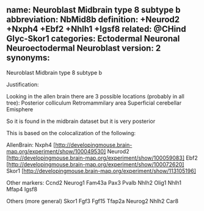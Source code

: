 name: Neuroblast Midbrain type 8 subtype b
abbreviation: NbMid8b
definition: +Neurod2 +Nxph4 +Ebf2 +Nhlh1 +Igsf8
related: @CHind Glyc-Skor1
categories: Ectodermal Neuronal Neuroectodermal Neuroblast
version: 2
synonyms:
---

Neuroblast Midbrain type 8 subtype b

Justification:

Looking in the allen brain there are 3 possible locations (probably in all tree):
Posterior colliculum
Retromammilary area
Superficial cerebellar Emisphere

So it is found in the midbrain dataset but it is very posterior

This is based on the colocalization of the following:

AllenBrain:
Nxph4
[http://developingmouse.brain-map.org/experiment/show/100049530]
Neurod2
[http://developingmouse.brain-map.org/experiment/show/100059083]
Ebf2
[http://developingmouse.brain-map.org/experiment/show/100072620]
Skor1
[http://developingmouse.brain-map.org/experiment/show/113105196]


Other markers:
Ccnd2
Neurog1
Fam43a
Pax3
Pvalb
Nhlh2
Olig1
Nhlh1
Mfap4
Igsf8

Others (more general)
Skor1
Fgf3
Fgf15 
Tfap2a 
Neurog2 
Nhlh2 
Car8 